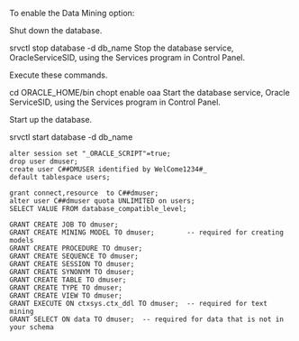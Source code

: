 

To enable the Data Mining option: 

Shut down the database.

srvctl stop database -d db_name
Stop the database service, OracleServiceSID, using the Services program in Control Panel.

Execute these commands.

cd ORACLE_HOME/bin
chopt enable oaa
Start the database service, Oracle ServiceSID, using the Services program in Control Panel.

Start up the database.

srvctl start database -d db_name

```
alter session set "_ORACLE_SCRIPT"=true;
drop user dmuser;
create user C##DMUSER identified by WelCome1234#_
default tablespace users;

grant connect,resource  to C##dmuser;
alter user C##dmuser quota UNLIMITED on users;
SELECT VALUE FROM database_compatible_level;

GRANT CREATE JOB TO dmuser;
GRANT CREATE MINING MODEL TO dmuser;        -- required for creating models
GRANT CREATE PROCEDURE TO dmuser;
GRANT CREATE SEQUENCE TO dmuser;
GRANT CREATE SESSION TO dmuser;
GRANT CREATE SYNONYM TO dmuser;
GRANT CREATE TABLE TO dmuser;
GRANT CREATE TYPE TO dmuser;
GRANT CREATE VIEW TO dmuser;
GRANT EXECUTE ON ctxsys.ctx_ddl TO dmuser;  -- required for text mining
GRANT SELECT ON data TO dmuser;  -- required for data that is not in your schema

```                                               
